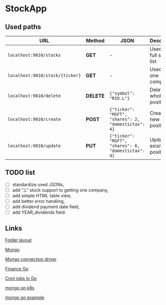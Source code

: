 # StockApp
## Used paths
| URL | Method | JSON | Description |
| --- | --- | --- | --- |
|`localhost:9010/stocks` | **GET** | - | Used to get full stock list|
|`localhost:9010/stock/{ticker}` | **GET** | - | Used to get one company |
|`localhost:9010/delete` | **DELETE** | `{"symbol": "RIO.L"}` | Delete the whole position |
|`localhost:9010/create` | **POST** |`{"ticker": "MSFT", "shares": 2, "domestictax": 4}` | Creates new position |
|`localhost:9010/update` | **PUT** |`{"ticker": "MSFT", "shares": 6, "domestictax": 4}` | Update exisiting position|

## TODO list
- [ ] standardize used JSONs,
- [ ] add ".L" stock support to getting one company,
- [ ] add simple HTML table view,
- [ ] add better error handling,
- [ ] add dividend payment date field,
- [ ] add YEAR_dividends field.

## Links
[Folder layout](https://www.youtube.com/watch?v=Y7kuW1qyDng)

[Mongo](https://www.mongodb.com)

[Mongo connection driver](https://www.mongodb.com/docs/drivers/go/current/fundamentals/connection/#connection-guide)

[Finance Go](https://piquette.io/projects/finance-go/)

[Cron jobs in Go](https://www.airplane.dev/blog/creating-golang-cron-jobs)

[mongo on k8s](https://www.mongodb.com/kubernetes)

[mongo go example](https://www.youtube.com/watch?v=D3jhplPWqnA) 

